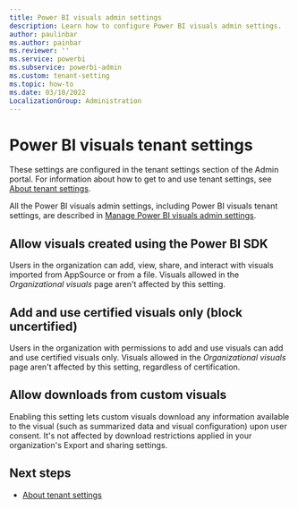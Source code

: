 ```yaml
---
title: Power BI visuals admin settings
description: Learn how to configure Power BI visuals admin settings.
author: paulinbar
ms.author: painbar
ms.reviewer: ''
ms.service: powerbi
ms.subservice: powerbi-admin
ms.custom: tenant-setting
ms.topic: how-to
ms.date: 03/10/2022
LocalizationGroup: Administration
---
```


# Power BI visuals tenant settings

These settings are configured in the tenant settings section of the Admin portal. For information about how to get to and use tenant settings, see [About tenant settings](/power-bi/admin/service-admin-portal-about-tenant-settings).

All the Power BI visuals admin settings, including Power BI visuals tenant settings, are described in [Manage Power BI visuals admin settings](/power-bi/admin/organizational-visuals).

## Allow visuals created using the Power BI SDK

Users in the organization can add, view, share, and interact with visuals imported from AppSource or from a file. Visuals allowed in the *Organizational visuals* page aren't affected by this setting. 

## Add and use certified visuals only (block uncertified)

Users in the organization with permissions to add and use visuals can add and use certified visuals only. Visuals allowed in the *Organizational visuals* page aren't affected by this setting, regardless of certification.

## Allow downloads from custom visuals

Enabling this setting lets custom visuals download any information available to the visual (such as summarized data and visual configuration) upon user consent. It's not affected by download restrictions applied in your organization's Export and sharing settings.

## Next steps

* [About tenant settings](/power-bi/admin/service-admin-portal-about-tenant-settings)